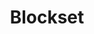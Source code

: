 ---
codehost: https://github.com/https://github.com/breadwallet
instagram: https://instagram.com/blocksethq
logohandle: blockset
sort: blockset
title: Blockset
twitter: https://x.com/blocksethq
website: https://blockset.com/
youtube: https://youtube.com/channel/UC9JAEW4NcO-Vp2DLUMUzpEA
---